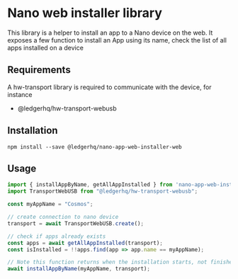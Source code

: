 # Nano web installer library

This library is a helper to install an app to a Nano device on the web.
It exposes a few function to install an App using its name, check the list of all apps installed on a device

## Requirements

A hw-transport library is required to communicate with the device, for instance

- @ledgerhq/hw-transport-webusb

## Installation

    npm install --save @ledgerhq/nano-app-web-installer-web

## Usage

```javascript
import { installAppByName, getAllAppInstalled } from 'nano-app-web-installer-lib-test';
import TransportWebUSB from "@ledgerhq/hw-transport-webusb";

const myAppName = "Cosmos";

// create connection to nano device
transport = await TransportWebUSB.create();

// check if apps already exists
const apps = await getAllAppInstalled(transport);
const isInstalled = !!apps.find(app => app.name == myAppName);

// Note this function returns when the installation starts, not finishes 
await installAppByName(myAppName, transport);
```
